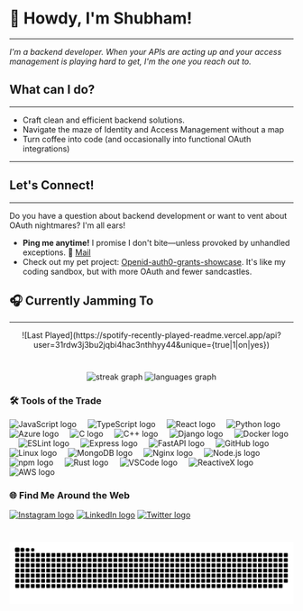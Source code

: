 # 🫡 Howdy, I'm Shubham!

---

_I'm a backend developer. When your APIs are acting up and your access management is playing hard to get, I'm the one you reach out to._

## What can I do?

---

- Craft clean and efficient backend solutions.
- Navigate the maze of Identity and Access Management without a map
- Turn coffee into code (and occasionally into functional OAuth integrations)

---

## Let's Connect!

---

Do you have a question about backend development or want to vent about OAuth nightmares? I'm all ears!

- **Ping me anytime!** I promise I don't bite—unless provoked by unhandled exceptions. 📩 [Mail](mailto:shubhambhattrocks123@gmail.com)
- Check out my pet project: [Openid-auth0-grants-showcase](https://github.com/bhattji007/openid-auth0-grants-showcase). It's like my coding sandbox, but with more OAuth and fewer sandcastles.

## 🎧 Currently Jamming To

---
<div align="center">
![Last Played](https://spotify-recently-played-readme.vercel.app/api?user=31rdw3j3bu2jqbi4hac3nthhyy44&unique={true|1|on|yes})
</div>

###

<br clear="both">

<div align="center">

  <img src="https://streak-stats.demolab.com?user=bhattji007&locale=en&mode=daily&theme=dracula&hide_border=false&border_radius=5" height="150" alt="streak graph"  />
  <img src="https://github-readme-stats.vercel.app/api/top-langs?username=bhattji007&locale=en&hide_title=false&layout=compact&card_width=320&langs_count=5&theme=dracula&hide_border=false" height="150" alt="languages graph"  />
</div>

###

### 🛠️ Tools of the Trade

<div align="left">
  <img src="https://cdn.jsdelivr.net/gh/devicons/devicon/icons/javascript/javascript-original.svg" height="30" alt="JavaScript logo"  />
  <img width="12" />
  <img src="https://cdn.jsdelivr.net/gh/devicons/devicon/icons/typescript/typescript-original.svg" height="30" alt="TypeScript logo"  />
  <img width="12" />
  <img src="https://cdn.simpleicons.org/react/61DAFB" height="30" alt="React logo"  />
  <img width="12" />
  <img src="https://cdn.jsdelivr.net/gh/devicons/devicon/icons/python/python-original.svg" height="30" alt="Python logo"  />
  <img width="12" />
  <img src="https://skillicons.dev/icons?i=azure" height="30" alt="Azure logo"  />
  <img width="12" />
  <img src="https://cdn.jsdelivr.net/gh/devicons/devicon/icons/c/c-original.svg" height="30" alt="C logo"  />
  <img width="12" />
  <img src="https://cdn.jsdelivr.net/gh/devicons/devicon/icons/cplusplus/cplusplus-original.svg" height="30" alt="C++ logo"  />
  <img width="12" />
  <img src="https://cdn.jsdelivr.net/gh/devicons/devicon/icons/django/django-plain.svg" height="30" alt="Django logo"  />
  <img width="12" />
  <img src="https://cdn.jsdelivr.net/gh/devicons/devicon/icons/docker/docker-original.svg" height="30" alt="Docker logo"  />
  <img width="12" />
  <img src="https://cdn.jsdelivr.net/gh/devicons/devicon/icons/eslint/eslint-original.svg" height="30" alt="ESLint logo"  />
  <img width="12" />
  <img src="https://cdn.jsdelivr.net/gh/devicons/devicon/icons/express/express-original.svg" height="30" alt="Express logo"  />
  <img width="12" />
  <img src="https://cdn.jsdelivr.net/gh/devicons/devicon/icons/fastapi/fastapi-original.svg" height="30" alt="FastAPI logo"  />
  <img width="12" />
  <img src="https://cdn.jsdelivr.net/gh/devicons/devicon/icons/github/github-original.svg" height="30" alt="GitHub logo"  />
  <img width="12" />
  <img src="https://cdn.jsdelivr.net/gh/devicons/devicon/icons/linux/linux-original.svg" height="30" alt="Linux logo"  />
  <img width="12" />
  <img src="https://cdn.jsdelivr.net/gh/devicons/devicon/icons/mongodb/mongodb-original.svg" height="30" alt="MongoDB logo"  />
  <img width="12" />
  <img src="https://cdn.jsdelivr.net/gh/devicons/devicon/icons/nginx/nginx-original.svg" height="30" alt="Nginx logo"  />
  <img width="12" />
  <img src="https://cdn.jsdelivr.net/gh/devicons/devicon/icons/nodejs/nodejs-original.svg" height="30" alt="Node.js logo"  />
  <img width="12" />
  <img src="https://cdn.jsdelivr.net/gh/devicons/devicon/icons/npm/npm-original-wordmark.svg" height="30" alt="npm logo"  />
  <img width="12" />
  <img src="https://cdn.simpleicons.org/rust/000000" height="30" alt="Rust logo"  />
  <img width="12" />
  <img src="https://cdn.jsdelivr.net/gh/devicons/devicon/icons/vscode/vscode-original.svg" height="30" alt="VSCode logo"  />
  <img width="12" />
  <img src="https://cdn.simpleicons.org/reactivex/B7178C" height="30" alt="ReactiveX logo"  />
  <img width="12" />
  <img src="https://skillicons.dev/icons?i=aws" height="30" alt="AWS logo"  />
</div>

###

### 🌐 Find Me Around the Web

<div align="left">
  <a href="https://instagram.com/printf_happiness"><img src="https://img.shields.io/static/v1?message=Instagram&logo=instagram&label=&color=E4405F&logoColor=white&labelColor=&style=for-the-badge" height="35" alt="Instagram logo"  /></a>
  <a href="https://linkedin.com/in/shubham-codes"><img src="https://img.shields.io/static/v1?message=LinkedIn&logo=linkedin&label=&color=0077B5&logoColor=white&labelColor=&style=for-the-badge" height="35" alt="LinkedIn logo"/></a>
  <a href="https://x.com/ctrl_alt_deploy"><img src="https://img.shields.io/static/v1?message=Twitter&logo=twitter&label=&color=1DA1F2&logoColor=white&labelColor=&style=for-the-badge" height="35" alt="Twitter logo" /></a>
</div>

###

<br clear="both">

<img src="https://raw.githubusercontent.com/bhattji007/bhattji007/output/snake.svg" alt="Snake animation" />

###
